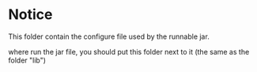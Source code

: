 # Notice
This folder contain the configure file used by the runnable jar.

where run the jar file, you should put this folder next to it (the same as the folder "lib")

